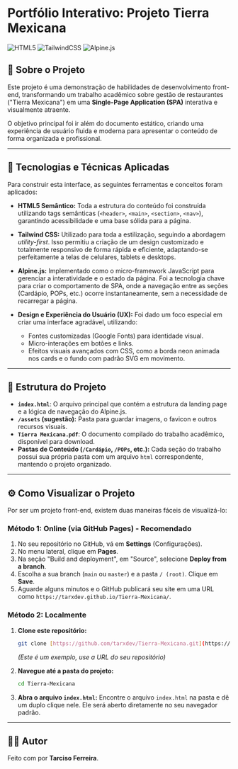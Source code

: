 # Portfólio Interativo: Projeto Tierra Mexicana

![HTML5](https://img.shields.io/badge/html5-%23E34F26.svg?style=for-the-badge&logo=html5&logoColor=white) ![TailwindCSS](https://img.shields.io/badge/tailwindcss-%2338B2AC.svg?style=for-the-badge&logo=tailwind-css&logoColor=white) ![Alpine.js](https://img.shields.io/badge/alpine.js-8BC5_AF?style=for-the-badge&logo=alpine.js&logoColor=black)

## 📖 Sobre o Projeto

Este projeto é uma demonstração de habilidades de desenvolvimento front-end, transformando um trabalho acadêmico sobre gestão de restaurantes ("Tierra Mexicana") em uma **Single-Page Application (SPA)** interativa e visualmente atraente.

O objetivo principal foi ir além do documento estático, criando uma experiência de usuário fluida e moderna para apresentar o conteúdo de forma organizada e profissional.

---

## 🚀 Tecnologias e Técnicas Aplicadas

Para construir esta interface, as seguintes ferramentas e conceitos foram aplicados:

-   **HTML5 Semântico:**
    Toda a estrutura do conteúdo foi construída utilizando tags semânticas (`<header>`, `<main>`, `<section>`, `<nav>`), garantindo acessibilidade e uma base sólida para a página.

-   **Tailwind CSS:**
    Utilizado para toda a estilização, seguindo a abordagem *utility-first*. Isso permitiu a criação de um design customizado e totalmente responsivo de forma rápida e eficiente, adaptando-se perfeitamente a telas de celulares, tablets e desktops.

-   **Alpine.js:**
    Implementado como o micro-framework JavaScript para gerenciar a interatividade e o estado da página. Foi a tecnologia chave para criar o comportamento de SPA, onde a navegação entre as seções (Cardápio, POPs, etc.) ocorre instantaneamente, sem a necessidade de recarregar a página.

-   **Design e Experiência do Usuário (UX):**
    Foi dado um foco especial em criar uma interface agradável, utilizando:
    -   Fontes customizadas (Google Fonts) para identidade visual.
    -   Micro-interações em botões e links.
    -   Efeitos visuais avançados com CSS, como a borda neon animada nos cards e o fundo com padrão SVG em movimento.

---

## 📂 Estrutura do Projeto

-   **`index.html`**: O arquivo principal que contém a estrutura da landing page e a lógica de navegação do Alpine.js.
-   **`/assets` (sugestão):** Pasta para guardar imagens, o favicon e outros recursos visuais.
-   **`Tierra Mexicana.pdf`**: O documento compilado do trabalho acadêmico, disponível para download.
-   **Pastas de Conteúdo (`/Cardápio`, `/POPs`, etc.):** Cada seção do trabalho possui sua própria pasta com um arquivo `html` correspondente, mantendo o projeto organizado.

---

## ⚙️ Como Visualizar o Projeto

Por ser um projeto front-end, existem duas maneiras fáceis de visualizá-lo:

### Método 1: Online (via GitHub Pages) - Recomendado

1.  No seu repositório no GitHub, vá em **Settings** (Configurações).
2.  No menu lateral, clique em **Pages**.
3.  Na seção "Build and deployment", em "Source", selecione **Deploy from a branch**.
4.  Escolha a sua branch (`main` ou `master`) e a pasta `/ (root)`. Clique em **Save**.
5.  Aguarde alguns minutos e o GitHub publicará seu site em uma URL como `https://tarxdev.github.io/Tierra-Mexicana/`.

### Método 2: Localmente

1.  **Clone este repositório:**
    ```bash
    git clone [https://github.com/tarxdev/Tierra-Mexicana.git](https://github.com/tarxdev/Tierra-Mexicana.git)
    ```
    *(Este é um exemplo, use a URL do seu repositório)*

2.  **Navegue até a pasta do projeto:**
    ```bash
    cd Tierra-Mexicana
    ```

3.  **Abra o arquivo `index.html`:**
    Encontre o arquivo `index.html` na pasta e dê um duplo clique nele. Ele será aberto diretamente no seu navegador padrão.

---

## 👨‍💻 Autor

Feito com por **Tarciso Ferreira**.
